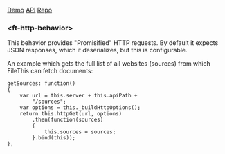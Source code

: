 [Demo](https://filethis.github.io/ft-http-behavior/components/ft-http-behavior/demo/)    [API](https://filethis.github.io/ft-http-behavior/components/ft-http-behavior/)    [Repo](https://github.com/filethis/ft-http-behavior)

### \<ft-http-behavior\>

This behavior  provides "Promisified" HTTP requests. By default it expects JSON responses, which it deserializes, but this is configurable.

An example which gets the full list of all websites (sources) from which FileThis can fetch documents:

    getSources: function()
    {
        var url = this.server + this.apiPath +
            "/sources";
        var options = this._buildHttpOptions();
        return this.httpGet(url, options)
            .then(function(sources)
            {
                this.sources = sources;
            }.bind(this));
    },
